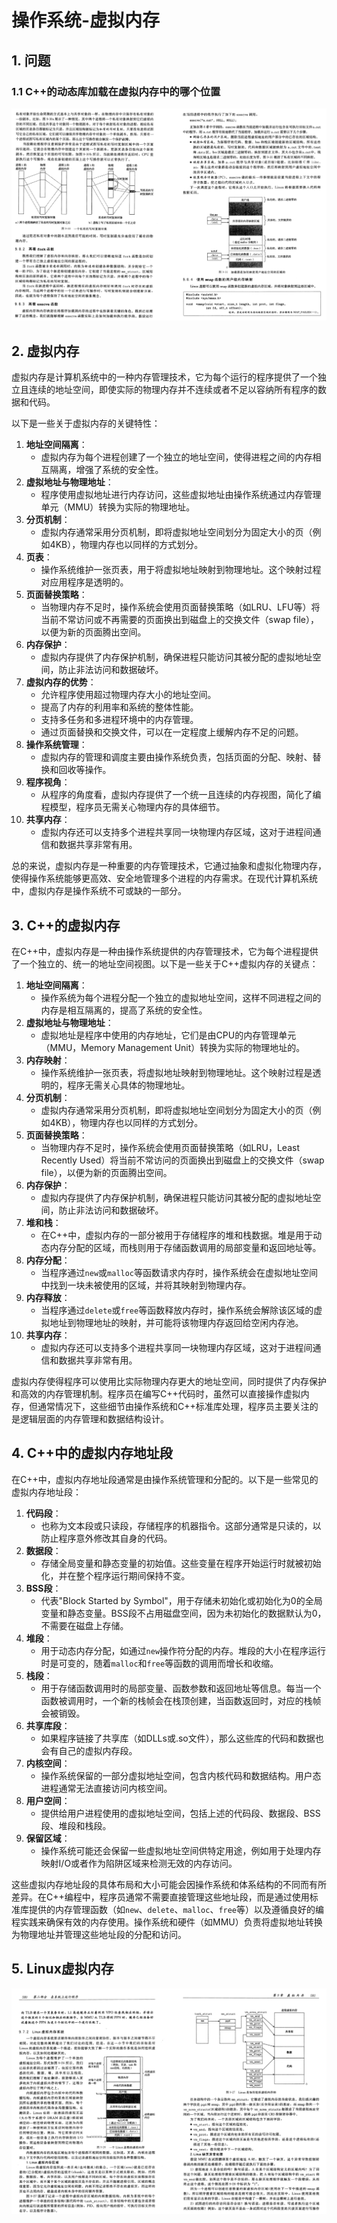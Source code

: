 # 操作系统-虚拟内存

## 1. 问题

### 1.1 C++的动态库加载在虚拟内存中的哪个位置

![动态库位置](操作系统-虚拟内存.assets/动态库位置.png) 

## 2. 虚拟内存

虚拟内存是计算机系统中的一种内存管理技术，它为每个运行的程序提供了一个独立且连续的地址空间，即使实际的物理内存并不连续或者不足以容纳所有程序的数据和代码。

以下是一些关于虚拟内存的关键特性：

1. **地址空间隔离**：
   - 虚拟内存为每个进程创建了一个独立的地址空间，使得进程之间的内存相互隔离，增强了系统的安全性。
2. **虚拟地址与物理地址**：
   - 程序使用虚拟地址进行内存访问，这些虚拟地址由操作系统通过内存管理单元（MMU）转换为实际的物理地址。
3. **分页机制**：
   - 虚拟内存通常采用分页机制，即将虚拟地址空间划分为固定大小的页（例如4KB），物理内存也以同样的方式划分。
4. **页表**：
   - 操作系统维护一张页表，用于将虚拟地址映射到物理地址。这个映射过程对应用程序是透明的。
5. **页面替换策略**：
   - 当物理内存不足时，操作系统会使用页面替换策略（如LRU、LFU等）将当前不常访问或不再需要的页面换出到磁盘上的交换文件（swap file），以便为新的页面腾出空间。
6. **内存保护**：
   - 虚拟内存提供了内存保护机制，确保进程只能访问其被分配的虚拟地址空间，防止非法访问和数据破坏。
7. **虚拟内存的优势**：
   - 允许程序使用超过物理内存大小的地址空间。
   - 提高了内存的利用率和系统的整体性能。
   - 支持多任务和多进程环境中的内存管理。
   - 通过页面替换和交换文件，可以在一定程度上缓解内存不足的问题。
8. **操作系统管理**：
   - 虚拟内存的管理和调度主要由操作系统负责，包括页面的分配、映射、替换和回收等操作。
9. **程序视角**：
   - 从程序的角度看，虚拟内存提供了一个统一且连续的内存视图，简化了编程模型，程序员无需关心物理内存的具体细节。
10. **共享内存**：
    - 虚拟内存还可以支持多个进程共享同一块物理内存区域，这对于进程间通信和数据共享非常有用。

总的来说，虚拟内存是一种重要的内存管理技术，它通过抽象和虚拟化物理内存，使得操作系统能够更高效、安全地管理多个进程的内存需求。在现代计算机系统中，虚拟内存是操作系统不可或缺的一部分。

## 3. C++的虚拟内存

在C++中，虚拟内存是一种由操作系统提供的内存管理技术，它为每个进程提供了一个独立的、统一的地址空间视图。以下是一些关于C++虚拟内存的关键点：

1. **地址空间隔离**：
   - 操作系统为每个进程分配一个独立的虚拟地址空间，这样不同进程之间的内存是相互隔离的，提高了系统的安全性。
2. **虚拟地址与物理地址**：
   - 虚拟地址是程序中使用的内存地址，它们是由CPU的内存管理单元（MMU，Memory Management Unit）转换为实际的物理地址的。
3. **内存映射**：
   - 操作系统维护一张页表，将虚拟地址映射到物理地址。这个映射过程是透明的，程序无需关心具体的物理地址。
4. **分页机制**：
   - 虚拟内存通常采用分页机制，即将虚拟地址空间划分为固定大小的页（例如4KB），物理内存也以同样的方式划分。
5. **页面替换策略**：
   - 当物理内存不足时，操作系统会使用页面替换策略（如LRU，Least Recently Used）将当前不常访问的页面换出到磁盘上的交换文件（swap file），以便为新的页面腾出空间。
6. **内存保护**：
   - 虚拟内存提供了内存保护机制，确保进程只能访问其被分配的虚拟地址空间，防止非法访问和数据破坏。
7. **堆和栈**：
   - 在C++中，虚拟内存的一部分被用于存储程序的堆和栈数据。堆是用于动态内存分配的区域，而栈则用于存储函数调用的局部变量和返回地址等。
8. **内存分配**：
   - 当程序通过`new`或`malloc`等函数请求内存时，操作系统会在虚拟地址空间中找到一块未被使用的区域，并将其映射到物理内存。
9. **内存释放**：
   - 当程序通过`delete`或`free`等函数释放内存时，操作系统会解除该区域的虚拟地址到物理地址的映射，并可能将该物理内存返回给空闲内存池。
10. **共享内存**：
    - 虚拟内存还可以支持多个进程共享同一块物理内存区域，这对于进程间通信和数据共享非常有用。

虚拟内存使得程序可以使用比实际物理内存更大的地址空间，同时提供了内存保护和高效的内存管理机制。程序员在编写C++代码时，虽然可以直接操作虚拟内存，但通常情况下，这些细节由操作系统和C++标准库处理，程序员主要关注的是逻辑层面的内存管理和数据结构设计。

## 4. C++中的虚拟内存地址段

在C++中，虚拟内存地址段通常是由操作系统管理和分配的。以下是一些常见的虚拟内存地址段：

1. **代码段**：
   - 也称为文本段或只读段，存储程序的机器指令。这部分通常是只读的，以防止程序意外修改其自身的代码。
2. **数据段**：
   - 存储全局变量和静态变量的初始值。这些变量在程序开始运行时就被初始化，并在整个程序运行期间保持不变。
3. **BSS段**：
   - 代表"Block Started by Symbol"，用于存储未初始化或初始化为0的全局变量和静态变量。BSS段不占用磁盘空间，因为未初始化的数据默认为0，不需要在磁盘上存储。
4. **堆段**：
   - 用于动态内存分配，如通过`new`操作符分配的内存。堆段的大小在程序运行时是可变的，随着`malloc`和`free`等函数的调用而增长和收缩。
5. **栈段**：
   - 用于存储函数调用时的局部变量、函数参数和返回地址等信息。每当一个函数被调用时，一个新的栈帧会在栈顶创建，当函数返回时，对应的栈帧会被销毁。
6. **共享库段**：
   - 如果程序链接了共享库（如DLLs或.so文件），那么这些库的代码和数据也会有自己的虚拟内存段。
7. **内核空间**：
   - 操作系统保留的一部分虚拟地址空间，包含内核代码和数据结构。用户态进程通常无法直接访问内核空间。
8. **用户空间**：
   - 提供给用户进程使用的虚拟地址空间，包括上述的代码段、数据段、BSS段、堆段和栈段。
9. **保留区域**：
   - 操作系统可能还会保留一些虚拟地址空间供特定用途，例如用于处理内存映射I/O或者作为陷阱区域来检测无效的内存访问。

这些虚拟内存地址段的具体布局和大小可能会因操作系统和体系结构的不同而有所差异。在C++编程中，程序员通常不需要直接管理这些地址段，而是通过使用标准库提供的内存管理函数（如`new`、`delete`、`malloc`、`free`等）以及遵循良好的编程实践来确保有效的内存使用。操作系统和硬件（如MMU）负责将虚拟地址转换为物理地址并管理这些地址段的分配和访问。

## 5. Linux虚拟内存

![image-20231224202357937](操作系统-虚拟内存.assets/linux虚拟内存图.png)  

